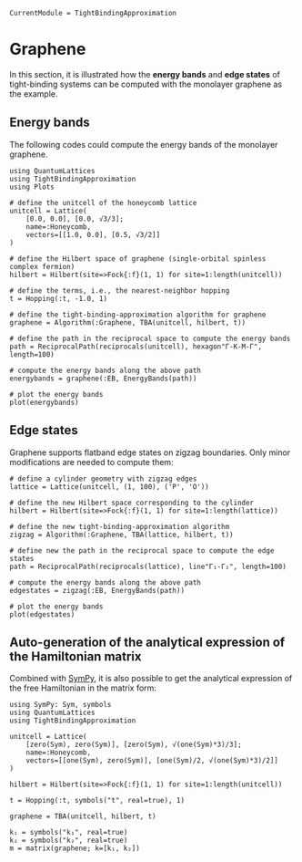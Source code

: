 ```@meta
CurrentModule = TightBindingApproximation
```

# Graphene

In this section, it is illustrated how the **energy bands** and **edge states** of tight-binding systems can be computed with the monolayer graphene as the example.

## Energy bands

The following codes could compute the energy bands of the monolayer graphene.

```@example graphene
using QuantumLattices
using TightBindingApproximation
using Plots

# define the unitcell of the honeycomb lattice
unitcell = Lattice(
    [0.0, 0.0], [0.0, √3/3];
    name=:Honeycomb,
    vectors=[[1.0, 0.0], [0.5, √3/2]]
)

# define the Hilbert space of graphene (single-orbital spinless complex fermion)
hilbert = Hilbert(site=>Fock{:f}(1, 1) for site=1:length(unitcell))

# define the terms, i.e., the nearest-neighbor hopping
t = Hopping(:t, -1.0, 1)

# define the tight-binding-approximation algorithm for graphene
graphene = Algorithm(:Graphene, TBA(unitcell, hilbert, t))

# define the path in the reciprocal space to compute the energy bands
path = ReciprocalPath(reciprocals(unitcell), hexagon"Γ-K-M-Γ", length=100)

# compute the energy bands along the above path
energybands = graphene(:EB, EnergyBands(path))

# plot the energy bands
plot(energybands)
```

## Edge states

Graphene supports flatband edge states on zigzag boundaries. Only minor modifications are needed to compute them:
```@example graphene
# define a cylinder geometry with zigzag edges
lattice = Lattice(unitcell, (1, 100), ('P', 'O'))

# define the new Hilbert space corresponding to the cylinder
hilbert = Hilbert(site=>Fock{:f}(1, 1) for site=1:length(lattice))

# define the new tight-binding-approximation algorithm
zigzag = Algorithm(:Graphene, TBA(lattice, hilbert, t))

# define new the path in the reciprocal space to compute the edge states
path = ReciprocalPath(reciprocals(lattice), line"Γ₁-Γ₂", length=100)

# compute the energy bands along the above path
edgestates = zigzag(:EB, EnergyBands(path))

# plot the energy bands
plot(edgestates)
```

## Auto-generation of the analytical expression of the Hamiltonian matrix

Combined with [SymPy](https://github.com/JuliaPy/SymPy.jl), it is also possible to get the analytical expression of the free Hamiltonian in the matrix form:
```@example graphene-analytical
using SymPy: Sym, symbols
using QuantumLattices
using TightBindingApproximation

unitcell = Lattice(
    [zero(Sym), zero(Sym)], [zero(Sym), √(one(Sym)*3)/3];
    name=:Honeycomb,
    vectors=[[one(Sym), zero(Sym)], [one(Sym)/2, √(one(Sym)*3)/2]]
)

hilbert = Hilbert(site=>Fock{:f}(1, 1) for site=1:length(unitcell))

t = Hopping(:t, symbols("t", real=true), 1)

graphene = TBA(unitcell, hilbert, t)

k₁ = symbols("k₁", real=true)
k₂ = symbols("k₂", real=true)
m = matrix(graphene; k=[k₁, k₂])
```